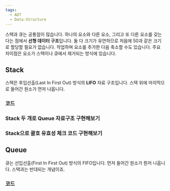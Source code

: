 ```yaml
---
tags:
  - ADT
  - Data-Structure
---
```

스택과 큐는 공통점이 많습니다. 하나의 요소와 다른 요소, 그리고 또 다른 요소를 갖는다는 점에서 **선형 데이터 구조**입니다. 둘 다 크기가 유연하므로 처음에 50과 같은 크기로 할당할 필요가 없습니다. 작업하며 요소를 추가한 다음 축소할 수도 있습니다. 주요 차이점은 요소가 스택이나 큐에서 제거되는 방식에 있습니다.
## Stack
스택은 후입선출(Last In First Out) 방식의 **LIFO** 자료 구조입니다. 스택 위에 마지막으로 들어간 원소가 먼저 나옵니다.
### 코드
### Stack 두 개로 Queue 자료구조 구현해보기
### Stack으로 괄호 유효성 체크 코드 구현해보기

## Queue
큐는 선입선출(First In First Out) 방식의 FIFO입니다. 먼저 들어간 원소가 뭔저 나옵니다. 스택과는 반대되는 개념이죠.
### 코드

